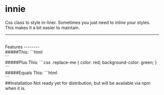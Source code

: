 # innie
Css class to style in-liner. Sometimes you just need to inline your styles. This makes it a bit easier to maintain.

---
<br />
Features
--------
<br />
#####This:
```html
    <div class="class-name class-name-01 #replace-me"></div>
```
<br />
#####Plus This:
```css
    .replace-me {
        color: red;
        background-color: green;
    }
```
<br />
#####Equals This:
```html
    <div class="class-name class-name-01" style="color: red; background-color: green;"></div>
```
<br />
##Installation
Not ready yet for distribution, but will be available via npm when it is.
